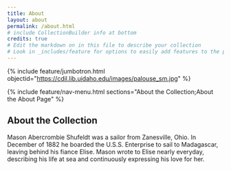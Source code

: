 ```yaml
---
title: About
layout: about
permalink: /about.html
# include CollectionBuilder info at bottom
credits: true
# Edit the markdown on in this file to describe your collection
# Look in _includes/feature for options to easily add features to the page
---
```


{% include feature/jumbotron.html objectid="https://cdil.lib.uidaho.edu/images/palouse_sm.jpg" %}

{% include feature/nav-menu.html sections="About the Collection;About the About Page" %}

## About the Collection

Mason Abercrombie Shufeldt was a sailor from Zanesville, Ohio. In December of 1882 he boarded the U.S.S. Enterprise to sail to Madagascar, leaving behind his fiance Elise. Mason wrote to Elise nearly everyday, describing his life at sea and continuously expressing his love for her. 
